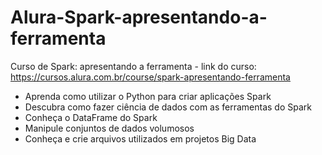 # Alura-Spark-apresentando-a-ferramenta

Curso de Spark: apresentando a ferramenta - link do curso: https://cursos.alura.com.br/course/spark-apresentando-ferramenta


* Aprenda como utilizar o Python para criar aplicações Spark
* Descubra como fazer ciência de dados com as ferramentas do Spark
* Conheça o DataFrame do Spark
* Manipule conjuntos de dados volumosos
* Conheça e crie arquivos utilizados em projetos Big Data
